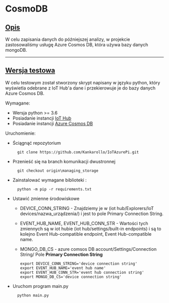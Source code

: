 CosmoDB
==============

## [Opis](#opis) ##

W celu zapisania danych do późniejszej analizy, w projekcie zastosowaliśmy usługę Azure Cosmos DB, która używa bazy danych mongoDB.

---------------
## [Wersja testowa](#wersja-testowa) ##

W celu testowym został stworzony skrypt napisany w języku python, który wyświetla odebrane z IoT Hub'a dane i przekierowuje je do bazy danych Azure Cosmos DB.

Wymagane:
 - Wersja python >= 3.6
 - Posiadanie instancji [IoT Hub](https://docs.microsoft.com/en-us/azure/iot-hub/iot-hub-create-through-portal)
 - Posiadanie instancji [Azure Cosmos DB](https://docs.microsoft.com/en-us/azure/cosmos-db/create-sql-api-python) 

Uruchomienie:

- Ściągnąć repozytorium

        git clone https://github.com/Kankarollo/IoTAzurePi.git

- Przenieść się na branch komunikacji dwustronnej
  
        git checkout origin\managing_storage

- Zainstalować wymagane biblioteki :

        python -m pip -r requirements.txt

- Ustawić zmienne środowiskowe
  - DEVICE_CONN_STRING - Znajdziemy je w (iot hub/Explorers/IoT devices/nazwa_urządzenia/) i jest to pole Primary Connection String.
  - EVENT_HUB_NAME, EVENT_HUB_CONN_STR - Wartości tych zmiennych są w iot hubie (iot hub/settings/built-in endpoints) i są to kolejno Event Hub-compatible endpoint, Event Hub-compatible name.
  - MONGO_DB_CS - azure comsos DB account/Settings/Connection String/ Pole **Primary Connection String**

        export DEVICE_CONN_STRING='device connection string'
        export EVENT_HUB_NAME='event hub name'
        export EVENT_HUB_CONN_STR='event hub connection string'
        export MONGO_DB_CS='device connection string'

- Uruchom program main.py

        python main.py

